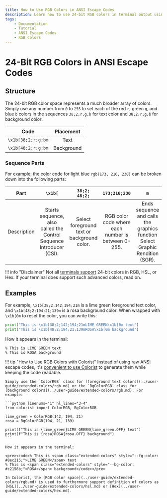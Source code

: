 ```yaml
---
title: How to Use RGB Colors in ANSI Escape Codes
description: Learn how to use 24-bit RGB colors in terminal output using Python and ANSI escape codes. Includes code examples.
tags:
    - Documentation
    - Tutorial
    - ANSI Escape Codes
    - RGB Colors
---
```


# 24-Bit RGB Colors in ANSI Escape Codes
## Structure
The 24-bit RGB color space represents a much broader array of colors. Simply use any number from `0` to `255` to set each of the red `r`, green `g`, and blue `b` colors in the sequences `38;2;r;g;b` for text color and `38;2;r;g;b` for background color:

| Code               | Placement  |
| :----------------: | :--------: |
| `\x1b[38;2;r;g;bm` | Text       |
| `\x1b[48;2;r;g;bm` | Background |

### Sequence Parts
For example, the color code for light blue `rgb(173, 216, 230)` can be broken down into the following parts:

| Part        | `\x1b[` | `38;2;`<br>`48;2;` | `173;216;230` | `m` |
| ----------- | :-----: | :----------------: | :-----------: | :-: |
| Description | Starts sequence, also called the Control Sequence Introducer (CSI). | Select foreground text or background color. | RGB color code where each number is between 0-255. | Ends sequence and calls the graphics function Select Graphic Rendition (SGR). |

!!! info "Disclaimer"
    Not all [terminals support](../user-guide/materials/terminal-support.md) 24-bit colors in RGB, HSL, or Hex. If your terminal does support such advanced colors, read on.

## Examples
For example, `\x1b[38;2;142;194;21m` is a lime green foreground text color, and `\x1b[48;2;194;21;139m` is a rosa background color. When wrapped with `\x1b[0m` to reset the color, you can write this:

```python linenums="1"
print("This is \x1b[38;2;142;194;21mLIME GREEN\x1b[0m text")
print("This is \x1b[48;2;194;21;139mROSA\x1b[0m background")
```

How it appears in the terminal:

<pre><code>% This is <span class="extended-colors" style="--fg-color: #8ec215;">LIME GREEN</span> text
% This is <span class="extended-colors" style="--bg-color: #c2158b;">ROSA</span> background</code></pre>

!!! tip "How to Use RGB Colors with Colorist"
    Instead of using raw ANSI escape codes, it's [convenient to use Colorist](../user-guide/index.md) to generate them while keeping the code readable.

    Simply use the `ColorRGB` class for [foreground text colors](../user-guide/extended-colors/rgb.md) or the `BgColorRGB` class for [background colors](../user-guide/extended-colors/rgb.md). For example:

    ```python linenums="1" hl_lines="3-4"
    from colorist import ColorRGB, BgColorRGB

    lime_green = ColorRGB(142, 194, 21)
    rosa = BgColorRGB(194, 21, 139)

    print(f"This is {lime_green}LIME GREEN{lime_green.OFF} text")
    print(f"This is {rosa}ROSA{rosa.OFF} background")
    ```

    How it appears in the terminal:

    <pre><code>% This is <span class="extended-colors" style="--fg-color: #8ec215;">LIME GREEN</span> text
    % This is <span class="extended-colors" style="--bg-color: #c2158b;">ROSA</span> background</code></pre>

    In Colorist, the [RGB color space](../user-guide/extended-colors/rgb.md) is used to furthermore support definition of colors as [HSL](../user-guide/extended-colors/hsl.md) or [Hex](../user-guide/extended-colors/hex.md).
